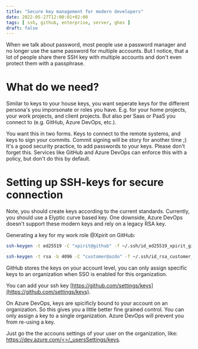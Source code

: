 ```yaml
---
title: "Secure key management for modern developers"
date: 2022-05-27T12:00:01+02:00
tags: [ ssh, github, enterprise, server, ghes ]
draft: false
---
```


When we talk about password, most people use a password manager and no longer use the same password for multiple accounts. But I notice, that a lot of people share there SSH key with multiple accounts and don't even protect them with a passphrase.

# What do we need?

Similar to keys to your house keys, you want seperate keys for the different persona's you imporsonate or roles you have. E.g. for your home projects, your work projects, and client projects. But also per Saas or PaaS you connect to (e.g. GitHub, Azure DevOps, etc.).


You want this in two forms. Keys to connect to the remote systems, and keys to sign your commits. Commit signing will be story for another time ;) It's a good security practice, to add passwords to your keys. Please don't forget this. Services like GitHub and Azure DevOps can enforce this with a policy, but don't do this by default.

# Setting up SSH-keys for secure connection

Note, you should create keys according to the current standards. Currently, you should use a Elyptic curve based key. One downside, Azure DevOps doesn't support these modern keys and rely on a legacy RSA key.

Generating a key for my work role @Xpirit on GitHub:
```bash
ssh-keygen -t ed25519 -C "xpirit@github" -f ~/.ssh/id_ed25519_xpirit_github
```

```bash
ssh-keygen -t rsa -b 4096 -C "customer@azdo" -f ~/.ssh/id_rsa_customer_azdo
```

GitHub stores the keys on your account level, you can only assign specific keys to an organization when SSO is enabled for this organization.

You can add your ssh key [https://github.com/settings/keys](https://github.com/settings/keys).

On Azure DevOps, keys are spicificly bound to your account on an organization. So this gives you a little better fine grained control. You can only assign a key to a single organization. Azure DevOps will prevent you from re-using a key.

Just go the the accouns settings of your user on the organization, like:
[https://dev.azure.com/<<ORGANIZATION>>/_usersSettings/keys](https://dev.azure.com/<<ORGANIZATION>>/_usersSettings/keys).
